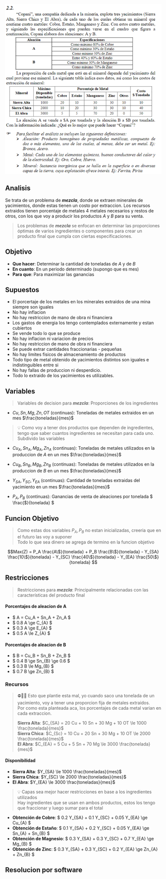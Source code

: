 ![alt text](2.2.png)

## Analisis
Se trata de un problema de ***mezcla***, donde se extraen minerales de yacimientos, donde estas tienen un costo por extraccion. Los recursos extraidos tienen porcentaje de metales 4 metales necesarios y restos de otros, con los que voy a producir los productos $A$ y $B$ para su venta.

> Los problemas de ***mezcla*** se enfocan en determinar las proporciones óptimas de varios ingredientes o componentes para crear un producto final que cumpla con ciertas especificaciones.




## Objetivo
- **Que hacer**: Determinar la cantidad de toneladas de $A$ y de $B$
- **En cuanto**: En un periodo determinado (supongo que es mes)
- **Para que**: Para maximizar las ganancias




## Supuestos
- El porcertaje de los metales en los minerales extraidos de una mina siempre son iguales 
- No hay inflacion
- No hay restriccion de mano de obra ni financiera
- Los gastos de energia los tengo contemplados externamente y estan cubiertos
- Se vende todo lo que se produce 
- No hay inflacion ni variacion de precios
- No hay restriccion de mano de obra ni financiera
- Se puede extrar cantidades fraccionarias - pequeñas 
- No hay limites fisicos de almacenamiento de productos
- Todo tipo de metal obtenido de yacimientos distintos son iguales e indistinguibles entre si
- No hay fallas de produccion ni desperdicio.
- Todo lo extraido de los yacimientos es utilizables.




## Variables
> Variables de decision para ***mezcla***: Proporciones de los ingredientes

- $Cu, Sn, Mg, Zn, OT$ (continuas): Toneladas de metales extraidos en un mes $\frac{toneladas}{mes}$

> 💡 Como voy a tener dos productos que dependen de ingredientes, tengo que saber cuantos ingredientes se necesitan para cada uno. <br>
> Subdivido las variables

- $Cu_A, Sn_A, Mg_A, Zn_A$ (continuas): Toneladas de metales utilizados en la produccion de $A$ en un mes $\frac{toneladas}{mes}$

- $Cu_B, Sn_B, Mg_B, Zn_B$ (continuas): Toneladas de metales utilizados en la produccion de $B$ en un mes $\frac{toneladas}{mes}$

- $Y_{SA}, Y_{SC}, Y_{EA}$ (continuas): Cantidad de toneladas extraidas del yacimiento en un mes $\frac{toneladas}{mes}$ 

- $P_A , P_B$ (continuas): Ganancias de venta de aleaciones por tonelada $ \frac{\$}{tonelada} $




## Funcion Objetivo
> Como estas dos variables $P_A, P_B$ no estan inicializadas, creeria que en el futuro las voy a suponer <br>
> Todo lo que sea dinero se agrega de termino en la funcion objetivo

$$Max(Z) = P_A \frac{A\$}{tonelada} + P_B \frac{B\$}{tonelada} - Y_{SA} \frac{10\$}{tonelada} - Y_{SC} \frac{40\$}{tonelada} - Y_{EA} \frac{50\$}{tonelada} $$




## Restricciones
> Restricciones para ***mezcla***: Principalmente relacionadas con las   características del producto final

#### Porcentajes de aleacion de A
- $ A = Cu_A + Sn_A + Zn_A $
- $ 0.8 A \ge C_{A} $
- $ 0.3 A \ge E_{A} $
- $ 0.5 A \le Z_{A} $

#### Porcentajes de aleacion de B
- $ B = Cu_B + Sn_B + Zn_B $
- $ 0.4 B \ge Sn_{B} \ge 0.6 $
- $ 0.3 B \le Mg_{B} $
- $ 0.7 B \ge Zn_{B} $



### Recursos

> ⛔🤚🏼 Esto que plantie esta mal, yo cuando saco una tonelada de un yacimiento, voy a tener una proporcion fija de metales extraidos. <br>
> Por como esta planteada aca, los porcentajes de cada metal varian en cada extraccion. 
>
> **Sierra Alta**: $C_{SA} = 20 Cu + 10 Sn + 30 Mg + 10 OT \le 1000 \frac{tonelada}{mes}$ <br>
> **Sierra Chica**: $C_{Sc} = 10 Cu + 20 Sn + 30 Mg + 10 OT \le 2000 \frac{tonelada}{mes}$ <br> 
> **El Abra**: $C_{EA} = 5 Cu + 5 Sn + 70 Mg \le 3000 \frac{tonelada}{mes}$ 



#### Disponibilidad
- **Sierra Alta**: $Y_{SA} \le 1000 \frac{toneladas}{mes}$
- **Sierra Chica**: $Y_{SC} \le 2000 \frac{toneladas}{mes}$
- **El Abra**: $Y_{EA} \le 3000 \frac{toneladas}{mes}$

> 💡 Capas sea mejor hacer restricciones en base a los ingredientes utilizados <br>
> Hay ingredientes que se usan en ambos productos, estos los tengo que fraccionar y luego sumar para el total <br>
- **Obtención de Cobre**: $ 0.2 Y_{SA} + 0.1 Y_{SC} + 0.05 Y_{EA} \ge Cu_{A} $
- **Obtención de Estaño**: $ 0.1 Y_{SA} + 0.2 Y_{SC} + 0.05 Y_{EA} \ge Sn_{A} + Sn_{B} $
- **Obtención de Magnesio**: $ 0.3 Y_{SA} + 0.3 Y_{SC} + 0.7 Y_{EA} \ge Mg_{B} $
- **Obtención de Zinc**: $ 0.3 Y_{SA} + 0.3 Y_{SC} + 0.2 Y_{EA} \ge Zn_{A} + Zn_{B} $





## Resolucion por software
